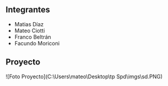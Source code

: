 ## Integrantes
- Matias Díaz
- Mateo Ciotti
- Franco Beltrán
- Facundo Moriconi



## Proyecto

![Foto Proyecto](C:\Users\mateo\Desktop\tp Spd\imgs\sd.PNG)
